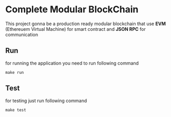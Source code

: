 # Complete Modular BlockChain

This project gonna be a production ready modular blockchain that use **EVM** (Ethereuem Virtual Machine)
for smart contract and **JSON RPC** for communication

## Run

for running the application you need to run following command

```shell
make run
```

## Test

for testing just run following command

```shell
make test
```

